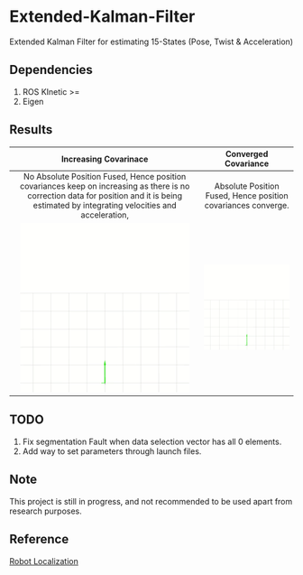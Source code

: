 # Extended-Kalman-Filter
Extended Kalman Filter for estimating 15-States (Pose, Twist & Acceleration)

## Dependencies
1. ROS KInetic >=
2. Eigen

## Results
Increasing Covarinace           |  Converged Covariance
:-------------------------:|:-------------------------:
No Absolute Position Fused, Hence position covariances keep on increasing as there is no correction data for position and it is being estimated by integrating velocities and acceleration, | Absolute Position Fused, Hence position covariances converge. 
<img src="/data/non-converging.gif" width="300"/> | <img src="/data/converged.gif" width="300"/>

## TODO
1. Fix segmentation Fault when data selection vector has all 0 elements.
2. Add way to set parameters through launch files.

## Note
This project is still in progress, and not recommended to be used apart from research purposes.

## Reference
[Robot Localization](https://github.com/cra-ros-pkg/robot_localization)
